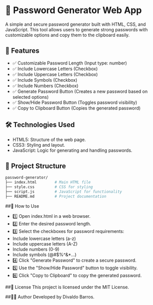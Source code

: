 # 🔐 Password Generator Web App

A simple and secure password generator built with HTML, CSS, and JavaScript. This tool allows users to generate strong passwords with customizable options and copy them to the clipboard easily.

## 🚀 Features
- ✅ Customizable Password Length (Input type: number)
- ✅ Include Lowercase Letters (Checkbox)
- ✅ Include Uppercase Letters (Checkbox)
- ✅ Include Symbols (Checkbox)
- ✅ Include Numbers (Checkbox)
- ✅ Generate Password Button (Creates a new password based on selected options)
- ✅ Show/Hide Password Button (Toggles password visibility)
- ✅ Copy to Clipboard Button (Copies the generated password)

## 🛠️ Technologies Used
- HTML5: Structure of the web page.
- CSS3: Styling and layout.
- JavaScript: Logic for generating and handling passwords.

## 📂 Project Structure
```bash
password-generator/
├── index.html        # Main HTML file
├── style.css         # CSS for styling
├── script.js         # JavaScript for functionality
├── README.md         # Project documentation
```
##📌 How to Use
- 1️⃣ Open index.html in a web browser.
- 2️⃣ Enter the desired password length.
- 3️⃣ Select the checkboxes for password requirements:
- Include lowercase letters (a-z)
- Include uppercase letters (A-Z)
- Include numbers (0-9)
- Include symbols (@#$%^&*...)
- 4️⃣ Click "Generate Password" to create a secure password.
- 5️⃣ Use the "Show/Hide Password" button to toggle visibility.
- 6️⃣ Click "Copy to Clipboard" to copy the generated password.

##📜 License
This project is licensed under the MIT License.

##👨‍💻 Author
Developed by Divaldo Barros.
